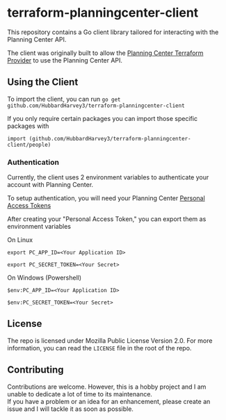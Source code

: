# terraform-planningcenter-client
This repository contains a Go client library tailored for interacting with the Planning Center API.

The client was originally built to allow the [Planning Center Terraform Provider](https://github.com/HubbardHarvey3/terraform-provider-planningcenter) to use the Planning Center API.

## Using the Client

To import the client, you can run
`go get github.com/HubbardHarvey3/terraform-planningcenter-client`

If you only require certain packages you can import those specific packages with

`import (github.com/HubbardHarvey3/terraform-planningcenter-client/people)`

### Authentication

Currently, the client uses 2 environment variables to authenticate your account with Planning Center.

To setup authentication, you will need your Planning Center [Personal Access Tokens](https://api.planningcenteronline.com/oauth/applications)

After creating your "Personal Access Token," you can export them as environment variables

On Linux

`export PC_APP_ID=<Your Application ID> `

`export PC_SECRET_TOKEN=<Your Secret>`

On Windows (Powershell)

`$env:PC_APP_ID=<Your Application ID> `

`$env:PC_SECRET_TOKEN=<Your Secret>`

## License

The repo is licensed under Mozilla Public License Version 2.0.  For more information, you can read the `LICENSE` file in the root of the repo.

## Contributing

Contributions are welcome.  However, this is a hobby project and I am unable to dedicate a lot of time to its maintenance.  
If you have a problem or an idea for an enhancement, please create an issue and I will tackle it as soon as possible.


